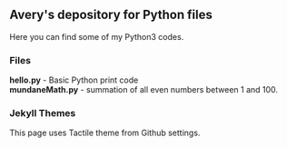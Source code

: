 ## Avery's depository for Python files
Here you can find some of my Python3 codes.
### Files
**hello.py** - Basic Python print code\
**mundaneMath.py** - summation of all even numbers between 1 and 100.

### Jekyll Themes
This page uses Tactile theme from Github settings.
